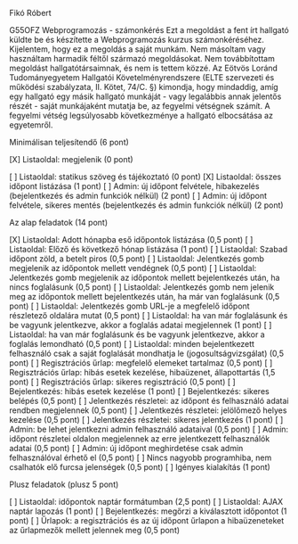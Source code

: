 Fikó Róbert

G55OFZ
Webprogramozás - számonkérés
Ezt a megoldást a fent írt hallgató küldte be és készítette a Webprogramozás kurzus számonkéréséhez.
Kijelentem, hogy ez a megoldás a saját munkám. Nem másoltam vagy használtam harmadik féltől 
származó megoldásokat. Nem továbbítottam megoldást hallgatótársaimnak, és nem is tettem közzé. 
Az Eötvös Loránd Tudományegyetem Hallgatói Követelményrendszere 
(ELTE szervezeti és működési szabályzata, II. Kötet, 74/C. §) kimondja, hogy mindaddig, 
amíg egy hallgató egy másik hallgató munkáját - vagy legalábbis annak jelentős részét - 
saját munkájaként mutatja be, az fegyelmi vétségnek számít. 
A fegyelmi vétség legsúlyosabb következménye a hallgató elbocsátása az egyetemről.

Minimálisan teljesítendő (6 pont)

[X] Listaoldal: megjelenik (0 pont)

[ ] Listaoldal: statikus szöveg és tájékoztató (0 pont)
[X] Listaoldal: összes időpont listázása (1 pont)
[ ] Admin: új időpont felvétele, hibakezelés (bejelentkezés és admin funkciók nélkül) (2 pont)
[ ] Admin: új időpont felvétele, sikeres mentés (bejelentkezés és admin funkciók nélkül) (2 pont)

Az alap feladatok (14 pont)

[X] Listaoldal: Adott hónapba eső időpontok listázása (0,5 pont)
[ ] Listaoldal: Előző és következő hónap listázása (1 pont)
[ ] Listaoldal: Szabad időpont zöld, a betelt piros (0,5 pont)
[ ] Listaoldal: Jelentkezés gomb megjelenik az időpontok mellett vendégnek (0,5 pont)
[ ] Listaoldal: Jelentkezés gomb megjelenik az időpontok mellett bejelentkezés után, ha nincs foglalásunk (0,5 pont)
[ ] Listaoldal: Jelentkezés gomb nem jelenik meg az időpontok mellett bejelentkezés után, ha már van foglalásunk (0,5 pont)
[ ] Listaoldal: Jelentkezés gomb URL-je a megfelelő időpont részletező oldalára mutat (0,5 pont)
[ ] Listaoldal: ha van már foglalásunk és be vagyunk jelentkezve, akkor a foglalás adatai megjelennek (1 pont)
[ ] Listaoldal: ha van már foglalásunk és be vagyunk jelentkezve, akkor a foglalás lemondható (0,5 pont)
[ ] Listaoldal: minden bejelentkezett felhasználó csak a saját foglalását mondhatja le (jogosultságvizsgálat) (0,5 pont)
[ ] Regisztrációs űrlap: megfelelő elemeket tartalmaz (0,5 pont)
[ ] Regisztrációs űrlap: hibás esetek kezelése, hibaüzenet, állapottartás (1,5 pont)
[ ] Regisztrációs űrlap: sikeres regisztráció (0,5 pont)
[ ] Bejelentkezés: hibás esetek kezelése (1 pont)
[ ] Bejelentkezés: sikeres belépés (0,5 pont)
[ ] Jelentkezés részletei: az időpont és felhasználó adatai rendben megjelennek (0,5 pont)
[ ] Jelentkezés részletei: jelölőmező helyes kezelése (0,5 pont)
[ ] Jelentkezés részletei: sikeres jelentkezés (1 pont)
[ ] Admin: be lehet jelentkezni admin felhasználó adataival (0,5 pont)
[ ] Admin: időpont részletei oldalon megjelennek az erre jelentkezett felhasználók adatai (0,5 pont)
[ ] Admin: új időpont meghirdetése csak admin felhasználóval érhető el (0,5 pont)
[ ] Nincs nagyobb programhiba, nem csalhatók elő furcsa jelenségek (0,5 pont)
[ ] Igényes kialakítás (1 pont)

Plusz feladatok (plusz 5 pont)

[ ] Listaoldal: időpontok naptár formátumban (2,5 pont)
[ ] Listaoldal: AJAX naptár lapozás (1 pont)
[ ] Bejelentkezés: megőrzi a kiválasztott időpontot (1 pont)
[ ] Űrlapok: a regisztrációs és az új időpont űrlapon a hibaüzeneteket az űrlapmezők mellett jelennek meg (0,5 pont)
